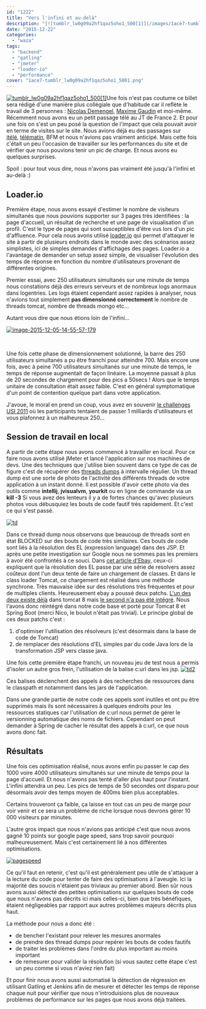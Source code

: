 ```yaml
---
id: "1222"
title: "Vers l'infini et au-delà"
description: "[![tumblr_lw0g09a2hf1qaz5oho1_500[1]](/images/1ace7-tumblr_lw0g09a2hf1qaz5oho1_5001.png)](https://eventuallycoding.com/wp-content/uploads/2019/10/1ace..."
date: "2015-12-22"
categories: 
  - "waza"
tags: 
  - "backend"
  - "gatling"
  - "jmeter"
  - "loader-io"
  - "performance"
cover: "1ace7-tumblr_lw0g09a2hf1qaz5oho1_5001.png"
---
```


[![tumblr_lw0g09a2hf1qaz5oho1_500[1]](/images/1ace7-tumblr_lw0g09a2hf1qaz5oho1_5001.png)](https://eventuallycoding.com/wp-content/uploads/2019/10/1ace7-tumblr_lw0g09a2hf1qaz5oho1_5001.png)Une fois n'est pas coutume ce billet sera rédigé d'une manière plus collégiale que d'habitude car il reflète le travail de 3 personnes : [Nicolas Demengel](https://www.hopwork.fr/profile/nicolasgriseydemengel), [Maxime Gaudin](https://www.hopwork.fr/profile/maximegaudin) et moi-même. Récemment nous avons eu un petit passage télé au JT de France 2. Et pour une fois on s'est un peu posé la question de l'impact que cela pouvait avoir en terme de visites sur le site. Nous avions déjà eu des passages sur [itélé](https://blog.hopwork.fr/hopwork-sur-canal-et-i-tele/), [télématin](http://www.france2.fr/emissions/telematin/decouverte/demain-tous-free-lances_300559), BFM et nous n'avions pas vraiment anticipé. Mais cette fois c'était un peu l'occasion de travailler sur les performances du site et de vérifier que nous pouvions tenir un pic de charge. Et nous avons eu quelques surprises.

Spoil : pour tout vous dire, nous n'avons pas vraiment été jusqu'à l'infini et au-delà :)

## Loader.io

Première étape, nous avons essayé d'estimer le nombre de visiteurs simultanés que nous pouvions supporter sur 3 pages très identifiées : la page d'accueil, un résultat de recherche et une page de visualisation d'un profil. C'est le type de pages qui sont susceptibles d'être vus lors d'un pic d'affluence. Pour cela nous avons utilisé [loader.io](https://loader.io/) qui permet d'attaquer le site à partir de plusieurs endroits dans le monde avec des scénarios assez simplistes, ici de simples demandes d'affichages des pages. Loader.io a l'avantage de demander un setup assez simple, de visualiser l'évolution des temps de réponse en fonction du nombre d'utilisateurs provenant de différentes origines.

Premier essai, avec 250 utilisateurs simultanés sur une minute de temps nous constations déjà des erreurs serveurs et de nombreux logs anormaux dans logentries. Les logs étaient cependant assez rapides à analyser, nous n'avions tout simplement **pas dimensionné correctement** le nombre de threads tomcat, nombre de threads mongo etc...

Autant vous dire que nous étions loin de l'infini...

[![image-2015-12-05-14-55-57-179](/images/ea8bf-image-2015-12-05-14-55-57-179.png)](http://eventuallycoding.com/wp-content/uploads/2015/12/ea8bf-image-2015-12-05-14-55-57-179.png)

 

Une fois cette phase de dimensionnement solutionné, la barre des 250 utilisateurs simultanés a pu être franchi pour atteindre 700. Mais encore une fois, avec à peine 700 utilisateurs simultanés sur une minute de temps, le temps de réponse augmentait de façon linéaire. La moyenne passait à plus de 20 secondes de chargement pour des pics a 50secs ! Alors que le temps unitaire de consultation était assez faible. C'est en général symptomatique d'un point de contention quelque part dans votre application.

J'avoue, le moral en prend un coup, vous avez en souvenir [le challenges USI 2011](https://sites.google.com/a/octo.com/challengeusi2011/) où les participants tentaient de passer 1 milliards d'utilisateurs et vous plafonnez à un malheureux 250...

## Session de travail en local

A partir de cette étape nous avons commencé à travailler en local. Pour ce faire nous avons utilisé jMeter et lancé l'application sur nos machines de devs. Une des techniques que j'utilise bien souvent dans ce type de cas de figure c'est de récupérer des [threads dumps](https://docs.oracle.com/cd/E13150_01/jrockit_jvm/jrockit/geninfo/diagnos/using_threaddumps.html) à intervalle régulier. Un thread dump est une sorte de photo de l'activité des différents threads de votre application à un instant donné. Il est possible d'avoir cette photo via des outils comme **intellij**, **jvisualvm**, **yourkit** ou en ligne de commande via un **kill -3** Si vous avez des lenteurs il y a de fortes chances qu'avec plusieurs photos vous débusquiez les bouts de code fautif très rapidement. Et c'est ce qui s'est passé.

[![td](/images/7e33f-td.jpg)](http://eventuallycoding.com/wp-content/uploads/2015/12/7e33f-td.jpg)

Dans ce thread dump nous observons que beaucoup de threads sont en état BLOCKED sur des bouts de code très similaires. Ces bouts de code sont liés à la résolution des EL (expression language) dans des JSP. Et après une petite investigation sur Google nous ne sommes pas les premiers à avoir été confrontés à ce souci. Dans [cet article d'Ebay](http://www.ebaytechblog.com/2013/01/04/tomcatjasper-performance-tuning/), ceux-ci expliquent que la résolution des EL passe par une série de resolvers assez coûteux dont l'un deux tente de faire un chargement de classes. Et dans le class loader Tomcat, ce chargement est réalisé dans une méthode synchrone. Très mauvaise idée sur des résolutions très fréquentes et pour de multiples clients. Heureusement ebay a poussé deux patchs. [L'un des deux existe déjà](https://bz.apache.org/bugzilla/show_bug.cgi?id=53896) dans tomcat 8 mais [le second n'a pas été intégré](https://bz.apache.org/bugzilla/show_bug.cgi?id=54239). Nous l'avons donc réintégré dans notre code base et porté pour Tomcat 8 et Spring Boot (merci Nico, le boulot n'était pas trivial). Le principe global de ces deux patchs c'est :

1. d'optimiser l'utilisation des résolveurs (c'est désormais dans la base de code de Tomcat)
2. de remplacer des résolutions d'EL simples par du code Java lors de la transformation JSP vers classe java.

Une fois cette première étape franchi, un nouveau jeu de test nous a permis d'isoler un autre gros frein, l'utilisation de la balise c:url dans les jsp. [![td2](/images/c1e9e-td2.jpg)](http://eventuallycoding.com/wp-content/uploads/2015/12/c1e9e-td2.jpg)

Ces balises déclenchent des appels à des recherches de ressources dans le classpath et notamment dans les jars de l'application.

Dans une grande partie de notre code ces appels sont inutiles et ont pu être supprimés mais ils sont nécessaires à quelques endroits pour les ressources statiques car l'utilisation de c:url nous permet de gérer le versionning automatique des noms de fichiers. Cependant on peut demander à Spring de cacher le résultat des appels à c:url, ce que nous avons donc fait.

## Résultats

Une fois ces optimisation réalisé, nous avons enfin pu passer le cap des 1000 voire 4000 utilisateurs simultanés sur une minute de temps pour la page d'accueil. Et nous n'avons pas tenté d'aller plus haut pour l'instant. L'infini attendra un peu. Les pics de temps de 50 secondes ont disparu pour désormais avoir des temps moyen de 400ms bien plus acceptables.

Certains trouveront ça faible, ça laisse en tout cas un peu de marge pour voir venir et ce sera un problème de riche lorsque nous devrons gérer 10 000 visiteurs par minutes.

L'autre gros impact que nous n'avions pas anticipé c'est que nous avons gagné 10 points sur google page speed, sans trop savoir pourquoi malheureusement. Mais c'est certainement lié à nos différentes optimisations.

[![pagespeed](/images/e526d-pagespeed.jpg)](http://eventuallycoding.com/wp-content/uploads/2015/12/e526d-pagespeed.jpg)

Ce qu'il faut en retenir, c'est qu'il est généralement peu utile de s'attaquer à la lecture du code pour tenter de faire des optimisations à l'aveugle. Ici la majorité des soucis n'étaient pas triviaux au premier abord. Bien sûr nous avons aussi détecté des petites optimisations sur quelques bouts de code que nous n'avons pas décrits ici mais celles-ci, bien que très bénéfiques, étaient négligeables par rapport aux autres problèmes majeurs décrits plus haut.

La méthode pour nous a donc été :

- de bencher l'existant pour relever les mesures anormales
- de prendre des thread dumps pour repérer les bouts de codes fautifs
- de traiter les problèmes dans l'ordre du plus important au moins important
- de remesurer pour valider la résolution (si vous sautez cette étape c'est un peu comme si vous n'aviez rien fait)

Et pour finir nous avons aussi automatisé la détection de régression en utilisant Gatling et Jenkins afin de mesurer et détecter les temps de réponse chaque nuit pour vérifier que nous n'introduisions plus de nouveaux problèmes de performance sur les pages que nous avons déjà traitées.
